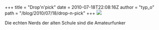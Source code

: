 +++
title = "Drop'n'pick"
date = 2010-07-18T22:08:16Z
author = "typ_o"
path = "/blog/2010/07/18/drop-n-pick"
+++
![](/media/dropnpick.jpg)

Die echten Nerds der alten Schule sind die Amateurfunker
